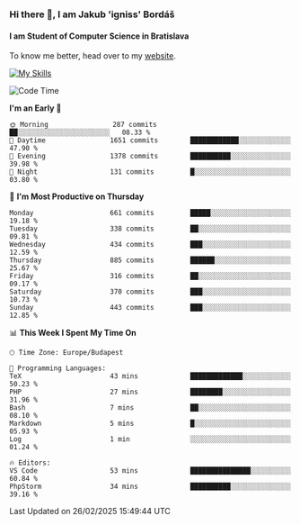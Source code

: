 ### Hi there 👋, I am Jakub 'igniss' Bordáš

#### I am Student of Computer Science in Bratislava
To know me better, head over to my [website](https://bordas.sk).

[![My Skills](https://skillicons.dev/icons?i=js,typescript,html,css,figma,svelte,vue,next,postgresql,nest,express,nodejs)](https://bordas.sk)


<!--START_SECTION:waka-->
![Code Time](http://img.shields.io/badge/Code%20Time-1%2C688%20hrs%2041%20mins-blue)

**I'm an Early 🐤** 

```text
🌞 Morning                287 commits         ██░░░░░░░░░░░░░░░░░░░░░░░   08.33 % 
🌆 Daytime                1651 commits        ████████████░░░░░░░░░░░░░   47.90 % 
🌃 Evening                1378 commits        ██████████░░░░░░░░░░░░░░░   39.98 % 
🌙 Night                  131 commits         █░░░░░░░░░░░░░░░░░░░░░░░░   03.80 % 
```
📅 **I'm Most Productive on Thursday** 

```text
Monday                   661 commits         █████░░░░░░░░░░░░░░░░░░░░   19.18 % 
Tuesday                  338 commits         ██░░░░░░░░░░░░░░░░░░░░░░░   09.81 % 
Wednesday                434 commits         ███░░░░░░░░░░░░░░░░░░░░░░   12.59 % 
Thursday                 885 commits         ██████░░░░░░░░░░░░░░░░░░░   25.67 % 
Friday                   316 commits         ██░░░░░░░░░░░░░░░░░░░░░░░   09.17 % 
Saturday                 370 commits         ███░░░░░░░░░░░░░░░░░░░░░░   10.73 % 
Sunday                   443 commits         ███░░░░░░░░░░░░░░░░░░░░░░   12.85 % 
```


📊 **This Week I Spent My Time On** 

```text
🕑︎ Time Zone: Europe/Budapest

💬 Programming Languages: 
TeX                      43 mins             █████████████░░░░░░░░░░░░   50.23 % 
PHP                      27 mins             ████████░░░░░░░░░░░░░░░░░   31.96 % 
Bash                     7 mins              ██░░░░░░░░░░░░░░░░░░░░░░░   08.10 % 
Markdown                 5 mins              █░░░░░░░░░░░░░░░░░░░░░░░░   05.93 % 
Log                      1 min               ░░░░░░░░░░░░░░░░░░░░░░░░░   01.24 % 

🔥 Editors: 
VS Code                  53 mins             ███████████████░░░░░░░░░░   60.84 % 
PhpStorm                 34 mins             ██████████░░░░░░░░░░░░░░░   39.16 % 
```


 Last Updated on 26/02/2025 15:49:44 UTC
<!--END_SECTION:waka-->
